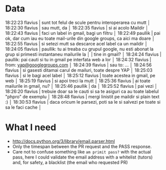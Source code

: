 Data
====
18:22:23      flavius | sunt tot felul de scule pentru interoperarea cu mutt                                                  │
18:22:30      flavius | sau mutt, da                                                                                          │
18:22:35      flavius | si ai acolo Maildir                                                                                   │
18:22:43      flavius | faci un label in gmail, bagi un filtru                                                                │
18:22:49      paullik | pai ok, dar cum iau eu toate mail-urile din google groups, ca aici ma doare                           │
18:22:55      flavius | si setezi mutt sa descarce acel label ca un maildir                                                   │
18:24:05      flavius | paullik: tu ai treaba cu grupul google, nu esti abonat la grup si primesti instantaneu mailurile la   │
                      | tine in gmail?                                                                                        │
18:24:24      flavius | paullik: pai cauti si tu in gmail pe interfata web a lor                                              │
18:24:32      flavius | from: yap@googlegroups.com                                                                            │
18:24:39      flavius | sau to: ...                                                                                           │
18:24:56      flavius | si gasesti ditamai carul de mailuri, toate despre YAP                                                 │
18:25:03      flavius | si le bagi acel label                                                                                 │
18:25:12      flavius | toate acestea in gmail, pe web                                                                        │
18:25:19      flavius | si apoi treci la mutt                                                                                 │
18:25:36      flavius | ai toate mailurile in gmail, nu?                                                                      │
18:25:46      paullik | da                                                                                                    │
18:25:52      flavius | pai vezi                                                                                              │
18:26:20      flavius | trebuie doar sa le cauti si sa te asiguri ca au toate labelul "phpro" de exemplu                      │
18:28:48      flavius | mergi linistit pe maildir si plain text :)                                                            │
18:30:53      flavius | daca oricum le parsezi, poti sa le si salvezi pe toate si sa le faci cache                            │

What I need
===========
* http://docs.python.org/3/library/email.parser.html
* Only the timespan between the PR request and the PASS response.
* Care not to confuse something like `am primit pass?` with the actual pass,
  here I could validate the email address with a whitelist (tutors) and, for
  safety, a blacklist (the email who requested PR)
